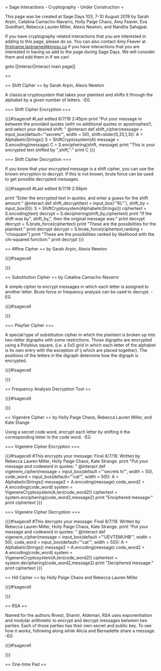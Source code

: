 = Sage Interactions - Cryptography - Under Construction =



This page was be created at Sage Days 103, 7-10 August 2019 by Sarah Arpin, Catalina Camacho-Navarro, Holly Paige Chaos, Amy Feaver, Eva Goedhart, Rebecca Lauren Miller, Alexis Newton, and Nandita Sahajpal.

If you have cryptography related interactions that you are interested in adding to this page, please do so. You can also contact Amy Feaver at firstname.lastname@kingsu.ca  if you have interactions that you are interested in having us add to the page during Sage Days. We will consider them and add them in if we can! 

goto [[interact|interact main page]]

<<TableOfContents>>



== Shift Cipher ==
by Sarah Arpin, Alexis Newton

A classical cryptosystem that takes your plaintext and shifts it through the alphabet by a given number of letters.  -EG

=== Shift Cipher Encryption ===

{{{#!sagecell
#Last edited 8/7/19 2:45pm
print "Put your message in between the provided quotes (with no additional quotes or apostrophes!), and select your desired shift: "
@interact
def shift_cipher(message = input_box(default='"secrets"', width = 50), shift=slider(0,25,1,3)):
    A = AlphabeticStrings()
    S = ShiftCryptosystem(A)
    message = S.encoding(message)
    C = S.enciphering(shift, message)
    print "This is your encrypted text shifted by ",shift,":"
    print C
}}}

=== Shift Cipher Decryption ===

If you know that your encrypted message is a shift cipher, you can use the known encryption to decrypt. If this is not known, brute force can be used to get possible decrypted messages. 

{{{#!sagecell
#Last edited 8/7/19 2:56pm

print "Enter the encrypted text in quotes, and enter a guess for the shift amount:"
@interact
def shift_decrypt(text = input_box('"KL"'), shift_by = input_box(0)):
    S = ShiftCryptosystem(AlphabeticStrings())
    ciphertext = S.encoding(text)
    decrypt = S.deciphering(shift_by,ciphertext)
    print "If the shift was by", shift_by,", then the original message was:"
    print decrypt
    decrypt = S.brute_force(ciphertext)
    print "These are the possibilities for the plaintext:"
    print decrypt
    decrypt = S.brute_force(ciphertext,ranking = "chisquare")
    print "These are the possibilities ranked by likelihood with the chi-squared function:"
    print decrypt
}}}

== Affine Cipher ==
by Sarah Arpin, Alexis Newton


{{{#!sagecell

}}}

== Substitution Cipher ==
by Catalina Camacho-Navarro

A simple cipher to encrypt messages in which each letter is assigned to another letter. Brute force or frequency analysis can be used to decrypt. -EG

{{{#!sagecell

}}}

=== Playfair Cipher ===

A special type of substitution cipher in which the plaintext is broken up into two-letter digraphs with some restrictions. Those digraphs are encrypted using a Polybius square, (i.e. a 5x5 grid in which each letter of the alphabet is its own entry with the exception of ij which are placed together). The positions of the letters in the digraph determine how the digraph is encrypted.


{{{#!sagecell

}}}

== Frequency Analysis Decryption Tool ==

{{{#!sagecell

}}}

== Vigenère Cipher ==
by Holly Paige Chaos, Rebecca Lauren Miller, and Kate Stange

Using a secret code word, encrypt each letter by shifting it the corresponding letter in the code word. -EG

=== Vigenère Cipher Encryption ===

{{{#!sagecell
#This encrypts your message: Final 8/7/19. Written by Rebecca Lauren Miller, Holly Paige Chaos, Kate Strange.
print "Put your message and codeword in quotes: "
@interact 
def vigenere_cipher(message = input_box(default ="'secrets hi'", width = 50), code_word = input_box(default="'cat'", width = 50)):
    A = AlphabeticStrings()
    message2 = A.encoding(message) 
    code_word2 = A.encoding(code_word) 
    system = VigenereCryptosystem(A,len(code_word2)) 
    ciphertext = system.enciphering(code_word2,message2) 
    print "Enciphered message:"
    print ciphertext
}}}

=== Vigenère Cipher Decryption ===

{{{#!sagecell
#This decrypts your message: Final 8/7/19. Written by Rebecca Lauren Miller, Holly Paige Chaos, Kate Strange.
print "Put your message and codeword in quotes: "
@interact 
def vigenere_cipher(message = input_box(default ="'UEVTEMUHB'", width = 50), code_word = input_box(default="'cat'", width = 50)):
    A = AlphabeticStrings()
    message2 = A.encoding(message) 
    code_word2 = A.encoding(code_word) 
    system = VigenereCryptosystem(A,len(code_word2)) 
    ciphertext = system.deciphering(code_word2,message2) 
    print "Deciphered message:"
    print ciphertext
}}}

== Hill Cipher ==
by Holly Paige Chaos and Rebecca Lauren Miller



{{{#!sagecell

}}}

== RSA ==

Named for the authors Rivest, Shamir, Aldeman, RSA uses exponentiation and modular arithmetic to encrypt and decrypt messages between two parties. Each of those parties has their own secret and public key. To see how it works, following along while Alicia and Bernadette share a message. -EG

{{{#!sagecell

}}}

== One-time Pad ==
